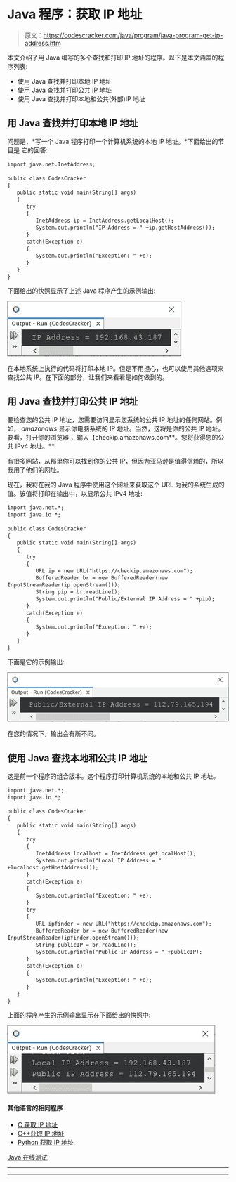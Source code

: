 # Java 程序：获取 IP 地址

> 原文：<https://codescracker.com/java/program/java-program-get-ip-address.htm>

本文介绍了用 Java 编写的多个查找和打印 IP 地址的程序。以下是本文涵盖的程序列表:

*   使用 Java 查找并打印本地 IP 地址
*   使用 Java 查找并打印公共 IP 地址
*   使用 Java 查找并打印本地和公共(外部)IP 地址

## 用 Java 查找并打印本地 IP 地址

问题是，*写一个 Java 程序打印一个计算机系统的本地 IP 地址。*下面给出的节目是 它的回答:

```
import java.net.InetAddress;

public class CodesCracker
{
   public static void main(String[] args)
   {
      try
      {
         InetAddress ip = InetAddress.getLocalHost();
         System.out.println("IP Address = " +ip.getHostAddress());
      }
      catch(Exception e)
      {
         System.out.println("Exception: " +e);
      }
   }
}
```

下面给出的快照显示了上述 Java 程序产生的示例输出:

![java find print ip address](img/b07d41c1308e59c9cb11450f4fab35f9.png)

在本地系统上执行的代码将打印本地 IP。但是不用担心，也可以使用其他选项来查找公共 IP。在下面的部分，让我们来看看是如何做到的。

## 用 Java 查找并打印公共 IP 地址

要检查您的公共 IP 地址，您需要访问显示您系统的公共 IP 地址的任何网站。例如， *amazonaws* 显示你电脑系统的 IP 地址。当然，这将是你的公共 IP 地址。要看，打开你的浏览器 ，输入【checkip.amazonaws.com**。您将获得您的公共 IPv4 地址。**

有很多网站，从那里你可以找到你的公共 IP，但因为亚马逊是值得信赖的，所以我用了他们的网址。

现在，我将在我的 Java 程序中使用这个网址来获取这个 URL 为我的系统生成的值。该值将打印在输出中，以显示公共 IPv4 地址:

```
import java.net.*;
import java.io.*;

public class CodesCracker
{
   public static void main(String[] args)
   {
      try
      {
         URL ip = new URL("https://checkip.amazonaws.com");
         BufferedReader br = new BufferedReader(new InputStreamReader(ip.openStream()));
         String pip = br.readLine();
         System.out.println("Public/External IP Address = " +pip);
      }
      catch(Exception e)
      {
         System.out.println("Exception: " +e);
      }
   }
}
```

下面是它的示例输出:

![java find print public external ip address](img/577c1ac7640c025b69c89a4f6cb70607.png)

在您的情况下，输出会有所不同。

## 使用 Java 查找本地和公共 IP 地址

这是前一个程序的组合版本。这个程序打印计算机系统的本地和公共 IP 地址。

```
import java.net.*;
import java.io.*;

public class CodesCracker
{
   public static void main(String[] args)
   {
      try
      {
         InetAddress localhost = InetAddress.getLocalHost();
         System.out.println("Local IP Address = " +localhost.getHostAddress());
      }
      catch(Exception e)
      {
         System.out.println("Exception: " +e);
      }
      try
      {
         URL ipfinder = new URL("https://checkip.amazonaws.com");
         BufferedReader br = new BufferedReader(new InputStreamReader(ipfinder.openStream()));
         String publicIP = br.readLine();
         System.out.println("Public IP Address = " +publicIP);
      }
      catch(Exception e)
      {
         System.out.println("Exception: " +e);
      }
   }
}
```

上面的程序产生的示例输出显示在下面给出的快照中:

![java find local public ip address](img/37d92563e25b1e4323d20a1f593a962c.png)

#### 其他语言的相同程序

*   [C 获取 IP 地址](/c/program/c-program-get-ip-address.htm)
*   [C++获取 IP 地址](/cpp/program/cpp-program-get-ip-address.htm)
*   [Python 获取 IP 地址](/python/program/python-program-get-ip-address.htm)

[Java 在线测试](/exam/showtest.php?subid=1)

* * *

* * *